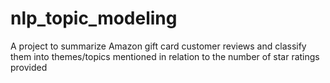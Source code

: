 # nlp_topic_modeling
A project to summarize Amazon gift card customer reviews and classify them into themes/topics mentioned in relation to the number of star ratings provided
